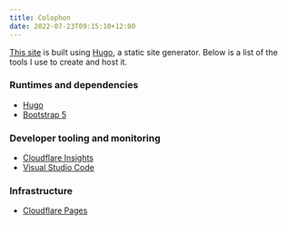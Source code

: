 ```yaml
---
title: Colophon
date: 2022-07-23T09:15:10+12:00
---
```


[This site](https://github.com/crookm/blog) is built using [Hugo](https://gohugo.io), a static site generator. Below is
a list of the tools I use to create and host it.

### Runtimes and dependencies
* [Hugo](https://gohugo.io)
* [Bootstrap 5](https://getbootstrap.com/)

### Developer tooling and monitoring
* [Cloudflare Insights](https://www.cloudflare.com/insights/)
* [Visual Studio Code](https://code.visualstudio.com/)

### Infrastructure
* [Cloudflare Pages](https://pages.cloudflare.com/)
